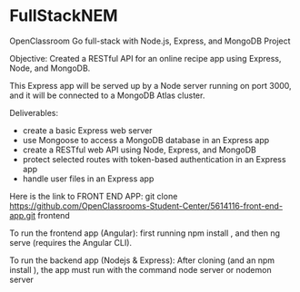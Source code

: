 # FullStackNEM
OpenClassroom Go full-stack with Node.js, Express, and MongoDB Project

Objective:
Created a RESTful API for an online recipe app using Express, Node, and MongoDB.  

This Express app will be served up by a Node server running on port 3000, and it will be connected to a MongoDB Atlas cluster.  

Deliverables:
- create a basic Express web server
- use Mongoose to access a MongoDB database in an Express app
- create a RESTful web API using Node, Express, and MongoDB
- protect selected routes with token-based authentication in an Express app
- handle user files in an Express app

Here is the link to FRONT END APP:
git clone https://github.com/OpenClassrooms-Student-Center/5614116-front-end-app.git frontend

To run the frontend app (Angular):
first running  npm install , 
and then ng serve  (requires the Angular CLI).

To run the backend app (Nodejs & Express):
After cloning (and an  npm install  ), 
the app must run with the command node server or nodemon server
